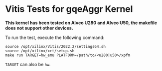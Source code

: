 # Vitis Tests for gqeAggr Kernel

**This kernel has been tested on Alveo U280 and Alveo U50, the makefile does not support other devices.**

To run the test, execute the following command:

```
source /opt/xilinx/Vitis/2022.2/settings64.sh
source /opt/xilinx/xrt/setup.sh
make run TARGET=hw_emu PLATFORM=/path/to/<u280|u50>/xpfm
```

`TARGET` can also be `hw`.
